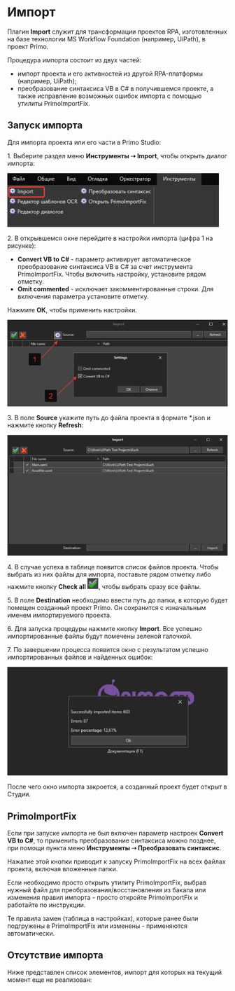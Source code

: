 # Импорт

Плагин **Import** служит для трансформации проектов RPA, изготовленных на базе технологии MS Workflow Foundation (например, UiPath), в проект Primo. 

Процедура импорта состоит из двух частей: 
* импорт проекта и его активностей из другой RPA-платформы (например, UiPath);
* преобразование синтаксиса VB в C# в получившемся проекте, а также исправление возможных ошибок импорта с помощью утилиты PrimoImportFix.

## Запуск импорта

Для импорта проекта или его части в Primo Studio: 

1\. Выберите раздел меню **Инструменты ➝ Import**, чтобы открыть диалог импорта: 

![](<../../.gitbook/assets/tools-import.png>)

2\. В открывшемся окне перейдите в настройки импорта (цифра 1 на рисунке): 
   * **Convert VB to C#** - параметр активирует автоматическое преобразование синтаксиса VB в C# за счет инструмента PrimoImportFix. Чтобы включить настройку, установите рядом отметку. 
   * **Omit commented** - исключает закомментированные строки. Для включения параметра установите отметку.

Нажмите **ОК**, чтобы применить настройки.

 ![](<../../.gitbook/assets/импорт, настройки.png>) 

3\. В поле **Source** укажите путь до файла проекта в формате \*.json и нажмите кнопку **Refresh**:

![](<../../.gitbook/assets/image (347).png>)

4\. В случае успеха в таблице появится список файлов проекта. Чтобы выбрать из них файлы для импорта, поставьте рядом отметку либо нажмите кнопку **Check all** ![](<../../.gitbook/assets/import-check-all.png>), чтобы выбрать сразу все файлы. 

5\. В поле **Destination** необходимо ввести путь до папки, в которую будет помещен созданный проект Primo. Он сохранится с изначальным именем импортируемого проекта. 

6\. Для запуска процедуры нажмите кнопку **Import**. Все успешно импортированные файлы будут помечены зеленой галочкой. 

7\. По завершении процесса появится окно с результатом успешно импортированных файлов и найденных ошибок:

![](<../../.gitbook/assets/диалог-импорт.png>)

После чего окно импорта закроется, а созданный проект будет открыт в Студии.


## PrimoImportFix

Если при запуске импорта не был включен параметр настроек **Convert VB to C#**, то применить преобразование синтаксиса можно позднее, при помощи пункта меню **Инструменты ➝ Преобразовать синтаксис**. 

Нажатие этой кнопки приводит к запуску PrimoImportFix на всех файлах проекта, включая вложенные папки.

Если необходимо просто открыть утилиту PrimoImportFix, выбрав нужный файл для преобразования/восстановления из бакапа или изменения правил импорта - просто откройте PrimoImportFix и работайте по инструкции.

Те правила замен (таблица в настройках), которые ранее были подгружены в PrimoImportFix или изменены - применяются автоматически.


## Отсутствие импорта
Ниже представлен список элементов, импорт для которых на текущий момент еще не реализован:

